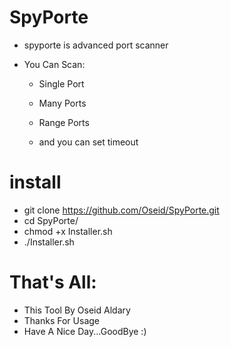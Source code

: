 # SpyPorte
  * spyporte is advanced port scanner
   - You Can Scan:
     * Single Port
     * Many Ports
     * Range Ports
     
     * and you can set timeout

# install
* git clone https://github.com/Oseid/SpyPorte.git
* cd SpyPorte/
* chmod +x Installer.sh
* ./Installer.sh

# That's All:
   * This Tool By Oseid Aldary
   * Thanks For Usage
   * Have A Nice Day...GoodBye :)
